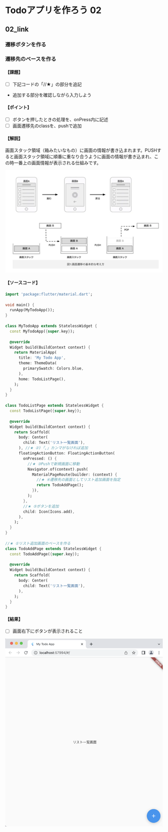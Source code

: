 # Todoアプリを作ろう 02

## 02_link

### 遷移ボタンを作る

### 遷移先のベースを作る

#### **【課題】**

- [ ] 下記コードの「//★」の部分を追記
- 追加する部分を確認しながら入力しよう

#### **【ポイント】**

- [ ] ボタンを押したときの処理を、onPress内に記述
- [ ] 画面遷移先のclassを、pushで追加

#### **【解説】**

画面スタック領域（箱みたいなもの）に画面の情報が書き込まれます。PUSHすると画面スタック領域に順番に重なり合うように画面の情報が書き込まれ、この時一番上の画面情報が表示される仕組みです。

![結果](img/02c_link.png)

#### **【ソースコード】**

```Dart
import 'package:flutter/material.dart';

void main() {
  runApp(MyTodoApp());
}

class MyTodoApp extends StatelessWidget {
  const MyTodoApp({super.key});

  @override
  Widget build(BuildContext context) {
    return MaterialApp(
      title: 'My Todo App',
      theme: ThemeData(
        primarySwatch: Colors.blue,
      ),
      home: TodoListPage(),
    );
  }
}

class TodoListPage extends StatelessWidget {
  const TodoListPage({super.key});

  @override
  Widget build(BuildContext context) {
    return Scaffold(
      body: Center(
        child: Text('リスト一覧画面'),
      ), //★ ②)「,」カンマがなければ追加
      floatingActionButton: FloatingActionButton(
        onPressed: () {
          //★ ③Pushで新規画面に移動
          Navigator.of(context).push(
            MaterialPageRoute(builder: (context) {
              //★ ④遷移先の画面としてリスト追加画面を指定
              return TodoAddPage();
            }),
          );
        },
        //★ ⑤ボタンを追加
        child: Icon(Icons.add),
      ),
    );
  }
}

//★ ①リスト追加画面のベースを作る
class TodoAddPage extends StatelessWidget {
  const TodoAddPage({super.key});

  @override
  Widget build(BuildContext context) {
    return Scaffold(
      body: Center(
        child: Text('リスト一覧画面'),
      ),
    );
  }
}
```

#### **【結果】**  

- [ ] 画面右下にボタンが表示されること

![結果](img/02_result.png)
